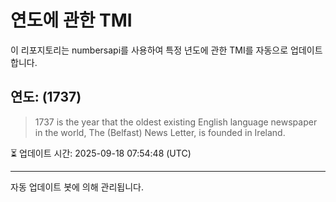 
# 연도에 관한 TMI

이 리포지토리는 numbersapi를 사용하여 특정 년도에 관한 TMI를 자동으로 업데이트합니다.

## 연도: (1737)
> 1737 is the year that the oldest existing English language newspaper in the world, The (Belfast) News Letter, is founded in Ireland.

⏳ 업데이트 시간: 2025-09-18 07:54:48 (UTC)

---
자동 업데이트 봇에 의해 관리됩니다.

